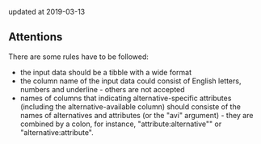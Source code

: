 updated at 2019-03-13  

## Attentions  
There are some rules have to be followed:  
* the input data should be a tibble with a wide format  
* the column name of the input data could consist of English letters, numbers and underline - others are not accepted  
* names of columns that indicating alternative-specific attributes (including the alternative-available column) should consiste of the names of alternatives and attributes (or the "avi" argument) - they are combined by a colon, for instance, "attribute:alternative"" or "alternative:attribute".
